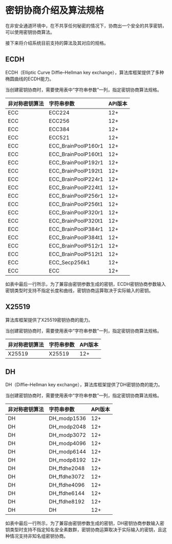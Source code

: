 # 密钥协商介绍及算法规格

在非安全通道环境中，在不共享任何秘密的情况下，协商出一个安全的共享密钥，可以使用密钥协商算法。

接下来将介绍系统目前支持的算法及其对应的规格。

## ECDH

ECDH（Elliptic Curve Diffie–Hellman key exchange），算法库框架提供了多种椭圆曲线的ECDH能力。

当创建密钥协商时，需要使用表中“字符串参数”一列，指定密钥协商算法规格。

| 非对称密钥算法 | 字符串参数 | API版本 |
| :-------- | :-------- | :-------- |
| ECC | ECC224 | 12+ |
| ECC | ECC256 | 12+ |
| ECC | ECC384 | 12+ |
| ECC | ECC521 | 12+ |
| ECC | ECC_BrainPoolP160r1 | 12+ |
| ECC | ECC_BrainPoolP160t1 | 12+ |
| ECC | ECC_BrainPoolP192r1 | 12+ |
| ECC | ECC_BrainPoolP192t1 | 12+ |
| ECC | ECC_BrainPoolP224r1 | 12+ |
| ECC | ECC_BrainPoolP224t1 | 12+ |
| ECC | ECC_BrainPoolP256r1 | 12+ |
| ECC | ECC_BrainPoolP256t1 | 12+ |
| ECC | ECC_BrainPoolP320r1 | 12+ |
| ECC | ECC_BrainPoolP320t1 | 12+ |
| ECC | ECC_BrainPoolP384r1 | 12+ |
| ECC | ECC_BrainPoolP384t1 | 12+ |
| ECC | ECC_BrainPoolP512r1 | 12+ |
| ECC | ECC_BrainPoolP512t1 | 12+ |
| ECC | ECC_Secp256k1 | 12+ |
| ECC | ECC | 12+ |

如表中最后一行所示，为了兼容由密钥参数生成的密钥，ECDH密钥协商参数输入密钥类型时支持不指定长度和曲线，密钥协商运算取决于实际输入的密钥。

## X25519

算法库框架提供了X25519密钥协商的能力。

当创建密钥协商时，需要使用表中“字符串参数”一列，指定密钥协商算法规格。

| 非对称密钥算法 | 字符串参数 | API版本 |
| :-------- | :-------- | :-------- |
| X25519 | X25519 | 12+ |

## DH

DH（Diffie–Hellman key exchange），算法库框架提供了DH密钥协商的能力。

当创建密钥协商时，需要使用表中“字符串参数”一列，指定密钥协商算法规格。

| 非对称密钥算法 | 字符串参数 | API版本 |
| :-------- | :-------- | :-------- |
| DH | DH_modp1536 | 12+ |
| DH | DH_modp2048 | 12+ |
| DH | DH_modp3072 | 12+ |
| DH | DH_modp4096 | 12+ |
| DH | DH_modp6144 | 12+ |
| DH | DH_modp8192 | 12+ |
| DH | DH_ffdhe2048 | 12+ |
| DH | DH_ffdhe3072 | 12+ |
| DH | DH_ffdhe4096 | 12+ |
| DH | DH_ffdhe6144 | 12+ |
| DH | DH_ffdhe8192 | 12+ |
| DH | DH | 12+ |

如表中最后一行所示，为了兼容由密钥参数生成的密钥，DH密钥协商参数输入密钥类型时支持不指定知名安全素数群，密钥协商运算取决于实际输入的密钥，且这种情况支持非知名组密钥协商。
